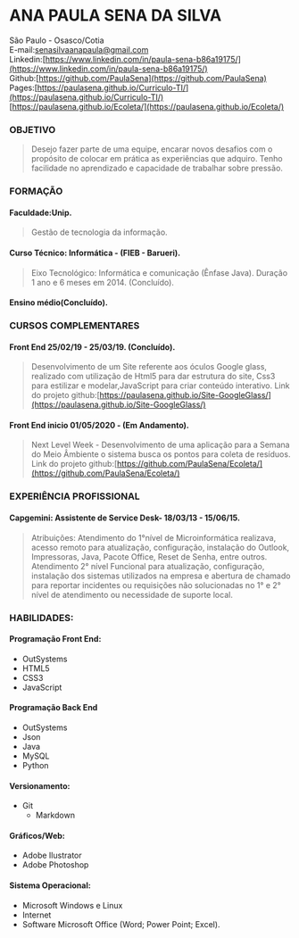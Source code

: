 # ANA PAULA SENA DA SILVA

São Paulo - Osasco/Cotia <br>
E-mail:[senasilvaanapaula@gmail.com](senasilvaanapaula@gmail.com) <br>
Linkedin:[https://www.linkedin.com/in/paula-sena-b86a19175/](https://www.linkedin.com/in/paula-sena-b86a19175/) <br>
Github:[https://github.com/PaulaSena](https://github.com/PaulaSena) <br>
Pages:[https://paulasena.github.io/Curriculo-TI/](https://paulasena.github.io/Curriculo-TI/)<br>
      [https://paulasena.github.io/Ecoleta/](https://paulasena.github.io/Ecoleta/)<br>
      


### OBJETIVO

> Desejo fazer parte de uma equipe, encarar novos desafios com o propósito de colocar em prática as experiências que adquiro. Tenho facilidade no aprendizado e capacidade de trabalhar sobre pressão.


### FORMAÇÃO

####	Faculdade:Unip.
> Gestão de tecnologia da informação.

####	Curso Técnico: Informática - (FIEB - Barueri).
> Eixo Tecnológico: Informática e comunicação (Ênfase Java).
Duração 1 ano e 6 meses em 2014. (Concluído).

####	Ensino médio(Concluído). 


### CURSOS COMPLEMENTARES

####		Front End 25/02/19 - 25/03/19. (Concluído).
> Desenvolvimento de um Site referente aos óculos Google glass, realizado com utilização de Html5 para dar estrutura do site, Css3 para estilizar e modelar,JavaScript para criar conteúdo interativo. 
Link do projeto github:[https://paulasena.github.io/Site-GoogleGlass/](https://paulasena.github.io/Site-GoogleGlass/)


####		Front End  inicio 01/05/2020 - (Em Andamento).

> Next Level Week - Desenvolvimento de uma aplicação para a Semana do Meio Âmbiente o sistema busca os pontos para coleta de resíduos.
Link do projeto github:[https://github.com/PaulaSena/Ecoleta/](https://github.com/PaulaSena/Ecoleta/)

### EXPERIÊNCIA PROFISSIONAL

####	Capgemini: Assistente de Service Desk- 18/03/13 - 15/06/15.
> Atribuições: Atendimento do 1°nível de Microinformática realizava, acesso remoto para atualização, configuração, instalação do Outlook, Impressoras, Java, Pacote Office, Reset de Senha, entre outros.  Atendimento 2° nível Funcional para atualização, configuração, instalação dos sistemas utilizados na empresa e abertura de chamado para reportar incidentes ou requisições não solucionadas no 1° e 2° nível de atendimento ou necessidade de suporte local.	

### HABILIDADES:

#### Programação Front End:
>
- OutSystems 
- HTML5     
- CSS3      
- JavaScript 

#### Programação Back End
>
- OutSystems 
- Json  
- Java   
- MySQL 
- Python

#### Versionamento:
>
- Git 
   - Markdown 

#### Gráficos/Web:
>
- Adobe Ilustrator 
- Adobe Photoshop  

#### Sistema Operacional:
>
- Microsoft Windows e Linux 
- Internet
- Software Microsoft Office (Word; Power Point; Excel).
